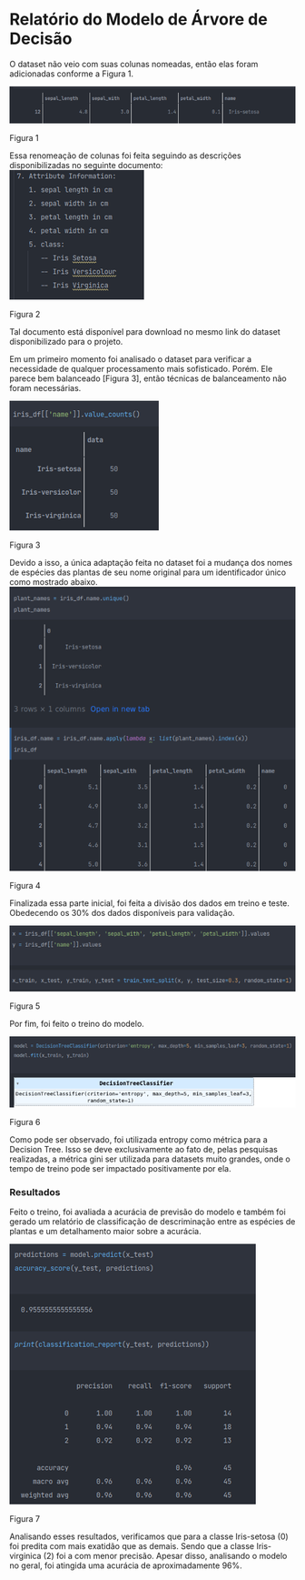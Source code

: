 # Relatório do Modelo de Árvore de Decisão

O dataset não veio com suas colunas nomeadas, então elas foram adicionadas conforme a Figura 1.

![img_2.png](img_2.png) 

Figura 1

Essa renomeação de colunas foi feita seguindo as descrições disponibilizadas no seguinte documento:
![img_3.png](img_3.png)

Figura 2

Tal documento está disponível para download no mesmo link do dataset disponibilizado para o projeto.

Em um primeiro momento foi analisado o dataset para verificar a necessidade de qualquer processamento mais sofisticado. Porém. Ele parece bem balanceado [Figura 3], então técnicas de balanceamento não foram necessárias.

![img_4.png](img_4.png)

Figura 3

Devido a isso, a única adaptação feita no dataset foi a mudança dos nomes de espécies das plantas de seu nome original para um identificador único como mostrado abaixo.
![img_5.png](img_5.png)

Figura 4

Finalizada essa parte inicial, foi feita a divisão dos dados em treino e teste. Obedecendo os 30% dos dados disponíveis para validação.

![img_6.png](img_6.png)

Figura 5

Por fim, foi feito o treino do modelo.

![img_7.png](img_7.png)

Figura 6

Como pode ser observado, foi utilizada entropy como métrica para a Decision Tree. Isso se deve exclusivamente ao fato de, pelas pesquisas realizadas, a métrica gini ser utilizada para datasets muito grandes, onde o tempo de treino pode ser impactado positivamente por ela. 

### Resultados

Feito o treino, foi avaliada a acurácia de previsão do modelo e também foi gerado um relatório de classificação de descriminação entre as espécies de plantas e um detalhamento maior sobre a acurácia.

![img_8.png](img_8.png)

Figura 7

Analisando esses resultados, verificamos que para a classe Iris-setosa (0) foi predita com mais exatidão que as demais. Sendo que a classe Iris-virginica (2) foi a com menor precisão.
Apesar disso, analisando o modelo no geral, foi atingida uma acurácia de aproximadamente 96%.
